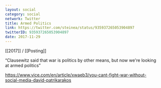 ```yaml
---
layout: social
category: social
network: Twitter
title: Armed Politics
link: https://twitter.com/steinea/status/935937265053904897
twitterID: 935937265053904897
date: 2017-11-29
---
```


[[2017]] / [[Posting]]

“Clausewitz said that war is politics by other means, but now we're looking at armed politics”

<https://www.vice.com/en/article/xwaeb3/you-cant-fight-war-without-social-media-david-patrikarakos>
